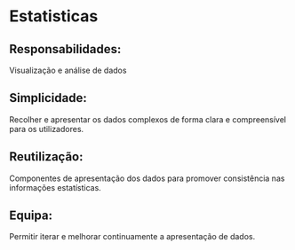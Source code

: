 # Estatisticas

## Responsabilidades: 
Visualização e análise de dados

## Simplicidade: 
Recolher e apresentar os dados complexos de forma clara e compreensível para os utilizadores.

## Reutilização: 
Componentes de apresentação dos dados para promover consistência nas informações estatísticas.

## Equipa: 
Permitir iterar e melhorar continuamente a apresentação de dados.
